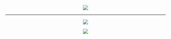 <div align='center'>
	<p>
		<img src='https://github.com/iamstrawberry/website1/blob/65c44fb5c9e514b6d2a285c9d51e39ca5ae3d49e/assets/media/iamstrawberry.png'><hr>
	</p>
	<p>
		<img src='https://github-readme-stats-git-masterrstaa-rickstaa.vercel.app/api?username=iamstrawberry&show_icons=true&theme=transparent&count_private=true&hide_border=true&card_width=600&title_color=fff&icon_color=79ff97&text_color=9f9f9f&ring_color=79ff97&custom_title=Stats'>
	</p>
	<p>
			<img src="https://github-readme-stats-git-masterrstaa-rickstaa.vercel.app/api/top-langs/?username=iamstrawberry&theme=transparent&hide_border=true&hide=html,css&card_width=600&title_color=fff">
	</p>
</div>
